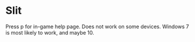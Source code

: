 # Slit
Press p for in-game help page.
Does not work on some devices. Windows 7 is most likely to work, and maybe 10.
